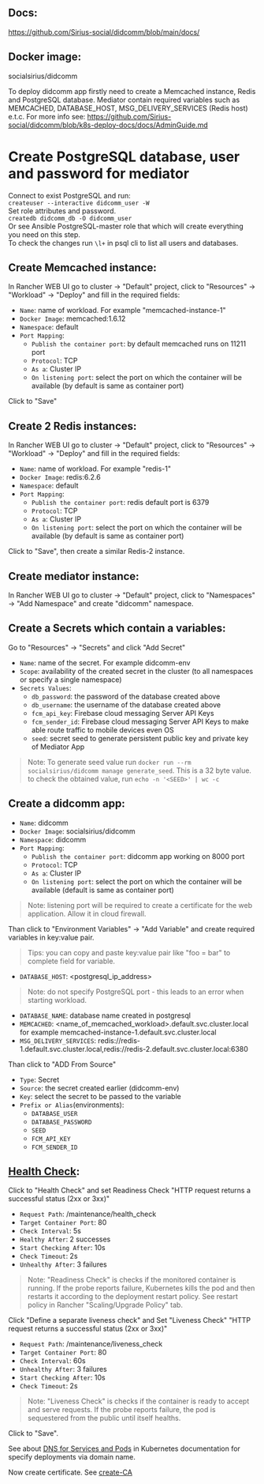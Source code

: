 ## Docs: 
https://github.com/Sirius-social/didcomm/blob/main/docs/

## Docker image:
socialsirius/didcomm

To deploy didcomm app firstly need to create a Memcached instance, Redis and PostgreSQL database. 
Mediator contain required variables such as MEMCACHED, DATABASE_HOST, MSG_DELIVERY_SERVICES (Redis host) e.t.c.
For more info see: https://github.com/Sirius-social/didcomm/blob/k8s-deploy-docs/docs/AdminGuide.md

# Create PostgreSQL database, user and password for mediator
Connect to exist PostgreSQL and run:\
`createuser --interactive didcomm_user -W`\
Set role attributes and password.\
`createdb didcomm_db -O didcomm_user`\
Or see Ansible PostgreSQL-master role that which will create everything you need on this step.\
To check the changes run `\l+` in psql cli to list all users and databases.
 
## Create Memcached instance:
In Rancher WEB UI go to cluster -> "Default" project, click to "Resources" -> "Workload" -> "Deploy" and fill in 
the required fields:
- `Name`: name of workload. For example "memcached-instance-1"
- `Docker Image`: memcached:1.6.12
- `Namespace`: default
- `Port Mapping`:
  - `Publish the container port`: by default memcached runs on 11211 port
  - `Protocol`: TCP
  - `As a`: Cluster IP
  - `On listening port`: select the port on which the container will be available (by default is same as container port)

Click to "Save"

## Create 2 Redis instances:
In Rancher WEB UI go to cluster -> "Default" project, click to "Resources" -> "Workload" -> "Deploy" and fill in
the required fields:
- `Name`: name of workload. For example "redis-1"
- `Docker Image`: redis:6.2.6
- `Namespace`: default
- `Port Mapping`:
  - `Publish the container port`: redis default port is 6379
  - `Protocol`: TCP
  - `As a`: Cluster IP
  - `On listening port`: select the port on which the container will be available (by default is same as container port)

Click to "Save", then create a similar Redis-2 instance.

## Create mediator instance:
In Rancher WEB UI go to cluster -> "Default" project, click to "Namespaces" -> "Add Namespace" and create "didcomm" 
namespace.

## Create a Secrets which contain a variables:
Go to "Resources" -> "Secrets" and click "Add Secret"
- `Name`: name of the secret. For example didcomm-env
- `Scope`: availability of the created secret in the cluster (to all namespaces or specify a single namespace)
- `Secrets Values`:
  - `db_password`: the password of the database created above
  - `db_username`: the username of the database created above
  - `fcm_api_key`: Firebase cloud messaging Server API Keys
  - `fcm_sender_id`: Firebase cloud messaging Server API Keys to make able route traffic to mobile devices even OS
  - `seed`: secret seed to generate persistent public key and private key of Mediator App

>Note: To generate seed value run `docker run --rm socialsirius/didcomm manage generate_seed`. This is a 32 byte value.
to check the obtained value, run `echo -n '<SEED>' | wc -c`

## Create a didcomm app:
- `Name`: didcomm
- `Docker Image`: socialsirius/didcomm
- `Namespace`: didcomm
- `Port Mapping`:
  - `Publish the container port`: didcomm app working on 8000 port
  - `Protocol`: TCP
  - `As a`: Cluster IP
  - `On listening port`: select the port on which the container will be available (default is same as container port)

>Note: listening port will be required to create a certificate for the web application. Allow it in cloud firewall.

Than click to "Environment Variables" -> "Add Variable" and create required variables in key:value pair.
>Tips: you can copy and paste key:value pair like "foo = bar" to complete field for variable.

- `DATABASE_HOST`: <postgresql_ip_address>
> Note: do not specify PostgreSQL port - this leads to an error when starting workload.

- `DATABASE_NAME`: database name created in postgresql
- `MEMCACHED`: <name_of_memcached_workload>.default.svc.cluster.local for example memcached-instance-1.default.svc.cluster.local
- `MSG_DELIVERY_SERVICES`: redis://redis-1.default.svc.cluster.local,redis://redis-2.default.svc.cluster.local:6380

Than click to "ADD From Source"
- `Type`: Secret
- `Source`: the secret created earlier (didcomm-env) 
- `Key`: select the secret to be passed to the variable
- `Prefix or Alias`(environments):
  - `DATABASE_USER`
  - `DATABASE_PASSWORD`
  - `SEED`
  - `FCM_API_KEY`
  - `FCM_SENDER_ID`

## [Health Check](https://rancher.com/docs/rancher/v2.0-v2.4/en/v1.6-migration/monitor-apps/):

Click to "Health Check" and set Readiness Check "HTTP request returns a successful status (2xx or 3xx)"
- `Request Path`: /maintenance/health_check
- `Target Container Port`: 80
- `Check Interval`: 5s
- `Healthy After`: 2 successes
- `Start Checking After`: 10s
- `Check Timeout`: 2s
- `Unhealthy After`: 3 failures

> Note: "Readiness Check" is checks if the monitored container is running. If the probe reports failure, Kubernetes 
> kills the pod and then restarts it according to the deployment restart policy. See restart policy 
> in Rancher "Scaling/Upgrade Policy" tab.

Click "Define a separate liveness check" and Set "Liveness Check" "HTTP request returns a successful status
(2xx or 3xx)"
- `Request Path`: /maintenance/liveness_check
- `Target Container Port`: 80
- `Check Interval`: 60s
- `Unhealthy After`: 3 failures
- `Start Checking After`: 10s
- `Check Timeout`: 2s

> Note: "Liveness Check" is checks if the container is ready to accept and serve requests. If the probe reports 
> failure, the pod is sequestered from the public until itself healths.

Click to "Save".

See about [DNS for Services and Pods](https://kubernetes.io/docs/concepts/services-networking/dns-pod-service/) in 
Kubernetes documentation for specify deployments via domain name.

Now create certificate. See [create-CA](create-CA.md)
